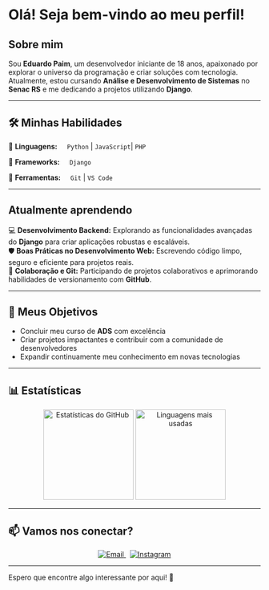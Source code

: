 # Olá! Seja bem-vindo ao meu perfil!

## Sobre mim
Sou **Eduardo Paim**, um desenvolvedor iniciante de 18 anos, apaixonado por explorar o universo da programação e criar soluções com tecnologia.  
Atualmente, estou cursando **Análise e Desenvolvimento de Sistemas** no **Senac RS** e me dedicando a projetos utilizando **Django**.

---

## 🛠️ Minhas Habilidades
🔹 **Linguagens:** &nbsp;&nbsp;&nbsp;&nbsp;`Python` | `JavaScript`| `PHP`  

🔹 **Frameworks:** &nbsp;&nbsp;&nbsp;&nbsp;`Django`  

🔹 **Ferramentas:** &nbsp;&nbsp;&nbsp;&nbsp;`Git` | `VS Code`  


---

## Atualmente aprendendo
💻 **Desenvolvimento Backend:** Explorando as funcionalidades avançadas do **Django** para criar aplicações robustas e escaláveis.  
🛡️ **Boas Práticas no Desenvolvimento Web:** Escrevendo código limpo, seguro e eficiente para projetos reais.  
🤝 **Colaboração e Git:** Participando de projetos colaborativos e aprimorando habilidades de versionamento com **GitHub**.

---

## 🎯 Meus Objetivos
- Concluir meu curso de **ADS** com excelência  
- Criar projetos impactantes e contribuir com a comunidade de desenvolvedores  
- Expandir continuamente meu conhecimento em novas tecnologias  

---

## 📊 Estatísticas
<div align="center">
  <img height="180em" src="https://github-readme-stats.vercel.app/api?username=Edu-2de&show_icons=true&theme=github_dark&include_all_commits=true&count_private=true" alt="Estatísticas do GitHub" />
  <img height="180em" src="https://github-readme-stats.vercel.app/api/top-langs/?username=Edu-2de&layout=compact&theme=github_dark" alt="Linguagens mais usadas" />
</div>

---

## 📫 Vamos nos conectar?
<div align="center">
  <a href="mailto:edupaim1712@gmail.com">
    <img src="https://img.shields.io/badge/Email-D14836?style=for-the-badge&logo=gmail&logoColor=white" alt="Email">
  </a>
  &nbsp;
  <a href="https://www.instagram.com/edu.2de/">
    <img src="https://img.shields.io/badge/Instagram-E4405F?style=for-the-badge&logo=instagram&logoColor=white" alt="Instagram">
  </a>
</div>

---

Espero que encontre algo interessante por aqui! 🚀
